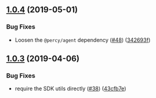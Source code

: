 ## [1.0.4](https://github.com/percy/percy-nightwatch/compare/v1.0.3...v1.0.4) (2019-05-01)


### Bug Fixes

* Loosen the `@percy/agent` dependency ([#48](https://github.com/percy/percy-nightwatch/issues/48)) ([342693f](https://github.com/percy/percy-nightwatch/commit/342693f))

## [1.0.3](https://github.com/percy/percy-nightwatch/compare/v1.0.2...v1.0.3) (2019-04-06)


### Bug Fixes

* require the SDK utils directly ([#38](https://github.com/percy/percy-nightwatch/issues/38)) ([43cfb7e](https://github.com/percy/percy-nightwatch/commit/43cfb7e))
